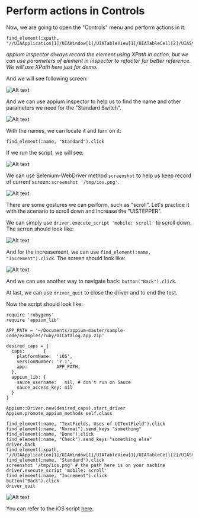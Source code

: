 # Perform actions in Controls

Now, we are going to open the "Controls" menu and perform actions in it:

<pre><code>find_element(:xpath, "//UIAApplication[1]/UIAWindow[1]/UIATableView[1]/UIATableCell[2]/UIAStaticText[1]").click
</code></pre>

*appium inspector always record the element using XPath in action, but we can use parameters of element in inspector to refactor for better reference. We will use XPath here just for demo.*

And we will see following screen:

![Alt text](https://raw.githubusercontent.com/hy1984427/appium/master/images/ios_script_contorls.png "Open Controls")

And we can use appium inspector to help us to find the name and other parameters we need for the "Standard Switch".

![Alt text](https://raw.githubusercontent.com/hy1984427/appium/master/images/ios_script_contorls_standard_switch.png "Use appium inspector to find name of Standard Switch")

With the names, we can locate it and turn on it:

<pre><code>find_element(:name, "Standard").click
</code></pre>

If we run the script, we will see:

![Alt text](https://raw.githubusercontent.com/hy1984427/appium/master/images/ios_script_contorls_turn_on_standard_switch.png "Turn on standard switch")

We can use Selenium-WebDriver method `screenshot` to help us keep record of current screen: `screenshot '/tmp/ios.png'`.

![Alt text](https://raw.githubusercontent.com/hy1984427/appium/master/images/ios_script_screenshot.png "Take screenshot")

There are some gestures we can perform, such as "scroll". Let's practice it with the scenario to scroll down and increase the "UISTEPPER".

We can simply use `driver.execute_script 'mobile: scroll'` to scroll down. The scrren should look like:

![Alt text](https://raw.githubusercontent.com/hy1984427/appium/master/images/ios_script_scroll_down.png "Scroll down")

And for the increasement, we can use `find_element(:name, "Increment").click`. The screen should look like:

![Alt text](https://raw.githubusercontent.com/hy1984427/appium/master/images/ios_script_increase_uistepper.png "Increase UISTEPPER")

And we can use another way to navigate back: `button("Back").click`.

At last, we can use `driver_quit` to close the driver and to end the test.

Now the script should look like:

<pre><code>require 'rubygems'
require 'appium_lib'

APP_PATH = '~/Documents/appium-master/sample-code/examples/ruby/UICatalog.app.zip'

desired_caps = {
  caps:       {
    platformName:  'iOS',
    versionNumber: '7.1',
    app:           APP_PATH,
  },
  appium_lib: {
    sauce_username:   nil, # don't run on Sauce
    sauce_access_key: nil
  }
}

Appium::Driver.new(desired_caps).start_driver
Appium.promote_appium_methods self.class

find_element(:name, "TextFields, Uses of UITextField").click
find_element(:name, "Normal").send_keys "something"
find_element(:name, "Done").click
find_element(:name, "Check").send_keys "something else"
driver.back
find_element(:xpath, "//UIAApplication[1]/UIAWindow[1]/UIATableView[1]/UIATableCell[2]/UIAStaticText[1]").click
find_element(:name, "Standard").click
screenshot '/tmp/ios.png' # the path here is on your machine
driver.execute_script 'mobile: scroll'
find_element(:name, "Increment").click
button("Back").click
driver_quit
</code></pre>

![Alt text](https://raw.githubusercontent.com/hy1984427/appium/master/images/ios_script_contorls_script.png "ios.rb")

You can refer to the iOS script  [here](https://raw.githubusercontent.com/hy1984427/appium/master/scripts/ios.rb).
